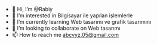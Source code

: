 - 👋 Hi, I’m @Rabiy
- 👀 I’m interested in Bilgisayar ile yapılan işlemlerle
- 🌱 I’m currently learning Web tasarımı ve grafik tasarımını
- 💞️ I’m looking to collaborate on Web tasarımı 
- 📫 How to reach me abcvyz.05@gmail.com 

<!---
Rabiy0501/Rabiy0501 is a ✨ special ✨ repository because its `README.md` (this file) appears on your GitHub profile.
You can click the Preview link to take a look at your changes.
--->

